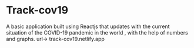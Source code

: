 # Track-cov19
A basic application built using Reactjs that updates with the current situation of the COVID-19 pandemic in the world , with the help of numbers and graphs.
url-> track-cov19.netlify.app
